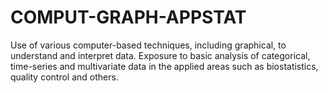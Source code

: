 # COMPUT-GRAPH-APPSTAT
Use of various computer-based techniques, including graphical, to understand and interpret data.  Exposure to basic analysis of categorical, time-series and multivariate data in the applied areas such as biostatistics, quality control and others.
